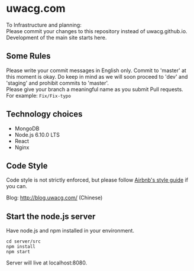 # uwacg.com
To Infrastructure and planning:  
Please commit your changes to this repository instead of uwacg.github.io.   
Development of the main site starts here.  

## Some Rules
Please write your commit messages in English only.
Commit to 'master' at this moment is okay. 
Do keep in mind as we will soon proceed to 'dev' and 'staging' and prohibit commits to 'master'.  
Please give your branch a meaningful name as you submit Pull requests.  
For example: ```Fix/Fix-typo```  

## Technology choices
* MongoDB
* Node.js 6.10.0 LTS
* React
* Nginx

## Code Style
Code style is not strictly enforced, but please follow [Airbnb's style guide](https://github.com/airbnb/javascript) if you can. 

Blog: http://blog.uwacg.com/ (Chinese)

## Start the node.js server
Have node.js and npm installed in your environment.

    cd server/src
    npm install
    npm start

Server will live at localhost:8080.